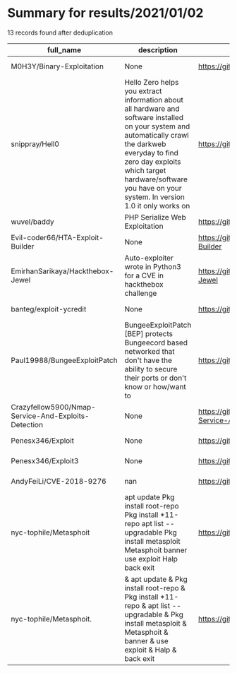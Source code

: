 
# Summary for results/2021/01/02
    
13 records found after deduplication

| full_name | description | html_url | matched_list | matched_count | pushed_at | size | stargazers_count | language | forks_count |
|-----------------------------------------------------|------------------------------------------------------------------------------------------------------------------------------------------------------------------------------------------------------------------------------------------------------------------|------------------------------------------------------------------------|----------------|-----------------|---------------------------|--------|--------------------|------------|---------------|
| M0H3Y/Binary-Exploitation | None | https://github.com/M0H3Y/Binary-Exploitation | ['exploit'] | 1 | 2021-01-02 20:14:49+00:00 | 23 | 3 | | 0 |
| snippray/Hell0 | Hello Zero helps you extract information about all hardware and software installed on your system and automatically crawl the darkweb everyday to find zero day exploits which target hardware/software you have on your system. In version 1.0 it only works on | https://github.com/snippray/Hell0 | ['exploit'] | 1 | 2021-01-02 12:46:30+00:00 | 23 | 20 | Python | 0 |
| wuvel/baddy | PHP Serialize Web Exploitation | https://github.com/wuvel/baddy | ['exploit'] | 1 | 2021-01-02 14:35:40+00:00 | 2573 | 0 | CSS | 0 |
| Evil-coder66/HTA-Exploit-Builder | None | https://github.com/Evil-coder66/HTA-Exploit-Builder | ['exploit'] | 1 | 2021-01-02 21:18:24+00:00 | 47 | 5 | | 7 |
| EmirhanSarikaya/Hackthebox-Jewel | Auto-exploiter wrote in Python3 for a CVE in hackthebox challenge | https://github.com/EmirhanSarikaya/Hackthebox-Jewel | ['exploit'] | 1 | 2021-01-02 18:26:37+00:00 | 6 | 0 | Python | 0 |
| banteg/exploit-ycredit | None | https://github.com/banteg/exploit-ycredit | ['exploit'] | 1 | 2021-01-02 14:15:07+00:00 | 11 | 15 | Python | 10 |
| Paul19988/BungeeExploitPatch | BungeeExploitPatch [BEP] protects Bungeecord based networked that don't have the ability to secure their ports or don't know or how/want to | https://github.com/Paul19988/BungeeExploitPatch | ['exploit'] | 1 | 2021-01-02 05:33:50+00:00 | 7 | 0 | Java | 0 |
| Crazyfellow5900/Nmap-Service-And-Exploits-Detection | None | https://github.com/Crazyfellow5900/Nmap-Service-And-Exploits-Detection | ['exploit'] | 1 | 2021-01-02 03:30:23+00:00 | 2 | 0 | Shell | 0 |
| Penesx346/Exploit | None | https://github.com/Penesx346/Exploit | ['exploit'] | 1 | 2021-01-02 04:54:37+00:00 | 0 | 0 | | 0 |
| Penesx346/Exploit3 | None | https://github.com/Penesx346/Exploit3 | ['exploit'] | 1 | 2021-01-02 05:01:04+00:00 | 2 | 0 | | 0 |
| AndyFeiLi/CVE-2018-9276 | nan | https://github.com/AndyFeiLi/CVE-2018-9276 | ['cve-2'] | 1 | 2021-01-02 09:09:27+00:00 | 2 | 0 | Shell | 0 |
| nyc-tophile/Metasphoit | apt update Pkg install root-repo Pkg install *11-repo apt list --upgradable Pkg install metasploit Metasphoit banner use exploit Halp back exit | https://github.com/nyc-tophile/Metasphoit | ['exploit'] | 1 | 2021-01-02 18:57:59+00:00 | 0 | 0 | | 0 |
| nyc-tophile/Metasphoit. | & apt update & Pkg install root-repo & Pkg install *11-repo & apt list --upgradable & Pkg install metasploit & Metasphoit & banner & use exploit & Halp & back exit | https://github.com/nyc-tophile/Metasphoit. | ['exploit'] | 1 | 2021-01-02 18:59:27+00:00 | 0 | 0 | | 0 |
